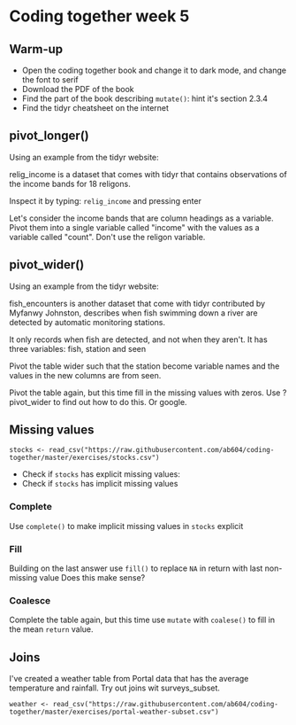 # Coding together week 5

## Warm-up

+ Open the coding together book and change it to dark mode, and change the font to serif
+ Download the PDF of the book
+ Find the part of the book describing `mutate()`: hint it's section 2.3.4
+ Find the tidyr cheatsheet on the internet

## pivot_longer()

Using an example from the tidyr website:

relig_income is a dataset that comes with tidyr that contains observations
of the income bands for 18 religons.

Inspect it by typing: `relig_income` and pressing enter

Let's consider the income bands that are column headings as a variable. 
Pivot them into a single variable called "income" with the values as a variable 
called "count". Don't use the religon variable.

## pivot_wider()

Using an example from the tidyr website:

fish_encounters is another dataset that come with tidyr contributed by Myfanwy Johnston, 
describes when fish swimming down a river are detected by automatic monitoring stations.

It only records when fish are detected, and not when they aren't. It has
three variables: fish, station and seen

Pivot the table wider such that the station become variable names and the values
in the new columns are from seen.

Pivot the table again, but this time fill in the missing values with zeros.
Use ?pivot_wider to find out how to do this. Or google.

## Missing values

```{r}
stocks <- read_csv("https://raw.githubusercontent.com/ab604/coding-together/master/exercises/stocks.csv")
```

+ Check if `stocks` has explicit missing values:
+ Check if `stocks` has implicit missing values

### Complete

Use `complete()` to make implicit missing values in `stocks` explicit

### Fill

Building on the last answer use `fill()` to replace `NA` in return with last non-missing value
Does this make sense?

### Coalesce

Complete the table again, but this time use `mutate` with `coalese()` to fill in
the mean `return` value.

## Joins

I've created a weather table from Portal data that has the average temperature
and rainfall. Try out joins wit surveys_subset.

```{r}
weather <- read_csv("https://raw.githubusercontent.com/ab604/coding-together/master/exercises/portal-weather-subset.csv")
```

